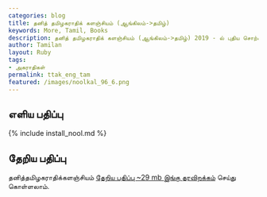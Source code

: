```yaml
---  
categories: blog  
title: தனித் தமிழகராதிக் களஞ்சியம் (ஆங்கிலம்->தமிழ்)
keywords: More, Tamil, Books  
description: தனித் தமிழகராதிக் களஞ்சியம் (ஆங்கிலம்->தமிழ்) 2019 - ல் புதிய சொற்களுடன் வெளியிடப்படுகிறது.
author: Tamilan  
layout: Ruby  
tags:     
- அகராதிகள்
permalink: ttak_eng_tam  
featured: /images/noolkal_96_6.png  
---  
```

## எளிய பதிப்பு

{% include install_nool.md %}  

## தேறிய பதிப்பு

தனித்தமிழகராதிக்களஞ்சியம் [தேறிய பதிப்பு ~29 mb இங்கு தரவிறக்கம்](https://drive.google.com/file/d/1oCChIkWIYDBUCuuiibVfDYCFln6AJ1Xb/view?usp=sharing) செய்து கொள்ளலாம்.
